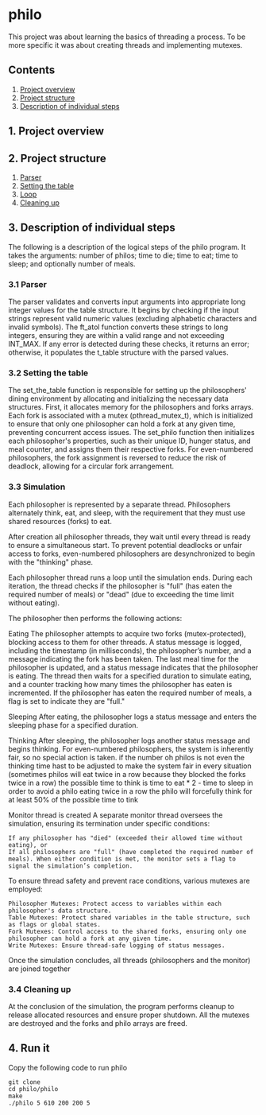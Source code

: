 # philo
This project was about learning the basics of threading a process. To be more specific it was about creating threads and implementing mutexes.

## Contents

1. [Project overview](#1-Project-overview)
2. [Project structure](#2-Project-structure)
3. [Description of individual steps](#3-Description-of-individual-steps)

## 1. Project overview

## 2. Project structure

1.  [Parser](#31-Parser)
2.  [Setting the table](#32-Setting-the-table)
3.  [Loop](#33-Loop)
4.  [Cleaning up](##34-Cleaning-up)

## 3. Description of individual steps

The following is a description of the logical steps of the philo program. It takes the arguments: number of philos; time to die; time to eat; time to sleep; and optionally number of meals.

### 3.1 Parser

The parser validates and converts input arguments into appropriate long integer values for the table structure. It begins by checking if the input strings represent valid numeric values (excluding alphabetic characters and invalid symbols). The ft_atol function converts these strings to long integers, ensuring they are within a valid range and not exceeding INT_MAX. If any error is detected during these checks, it returns an error; otherwise, it populates the t_table structure with the parsed values.

### 3.2 Setting the table

The set_the_table function is responsible for setting up the philosophers' dining environment by allocating and initializing the necessary data structures. First, it allocates memory for the philosophers and forks arrays. Each fork is associated with a mutex (pthread_mutex_t), which is initialized to ensure that only one philosopher can hold a fork at any given time, preventing concurrent access issues. The set_philo function then initializes each philosopher's properties, such as their unique ID, hunger status, and meal counter, and assigns them their respective forks. For even-numbered philosophers, the fork assignment is reversed to reduce the risk of deadlock, allowing for a circular fork arrangement.

### 3.3 Simulation

Each philosopher is represented by a separate thread. Philosophers alternately think, eat, and sleep, with the requirement that they must use shared resources (forks) to eat.

After creation all philosopher threads, they wait until every thread is ready to ensure a simultaneous start. To prevent potential deadlocks or unfair access to forks, even-numbered philosophers are desynchronized to begin with the "thinking" phase.

Each philosopher thread runs a loop until the simulation ends. During each iteration, the thread checks if the philosopher is "full" (has eaten the required number of meals) or "dead" (due to exceeding the time limit without eating).

The philosopher then performs the following actions:

Eating
The philosopher attempts to acquire two forks (mutex-protected), blocking access to them for other threads.
A status message is logged, including the timestamp (in milliseconds), the philosopher’s number, and a message indicating the fork has been taken.
The last meal time for the philosopher is updated, and a status message indicates that the philosopher is eating.
The thread then waits for a specified duration to simulate eating, and a counter tracking how many times the philosopher has eaten is incremented.
If the philosopher has eaten the required number of meals, a flag is set to indicate they are "full."

Sleeping
After eating, the philosopher logs a status message and enters the sleeping phase for a specified duration.

Thinking
After sleeping, the philosopher logs another status message and begins thinking.
For even-numbered philosophers, the system is inherently fair, so no special action is taken. if the number oh philos is not even the thinking time hast to be adjusted to make the system fair in every situation (sometimes philos will eat twice in a row because they blocked the forks twice in a row)
        the possible time to think is time to eat * 2 - time to sleep
        in order to avoid a philo eating twice in a row the philo will forcefully think for at least 50% of the possible time to tink

Monitor thread is created
A separate monitor thread oversees the simulation, ensuring its termination under specific conditions:

    If any philosopher has "died" (exceeded their allowed time without eating), or
    If all philosophers are "full" (have completed the required number of meals). When either condition is met, the monitor sets a flag to signal the simulation’s completion.
    

To ensure thread safety and prevent race conditions, various mutexes are employed:

    Philosopher Mutexes: Protect access to variables within each philosopher's data structure.
    Table Mutexes: Protect shared variables in the table structure, such as flags or global states.
    Fork Mutexes: Control access to the shared forks, ensuring only one philosopher can hold a fork at any given time.
    Write Mutexes: Ensure thread-safe logging of status messages.

Once the simulation concludes, all threads (philosophers and the monitor) are joined together

### 3.4 Cleaning up

At the conclusion of the simulation, the program performs cleanup to release allocated resources and ensure proper shutdown. All the mutexes are destroyed and the forks and philo arrays are freed.

## 4. Run it

Copy the following code to run philo 

```
git clone 
cd philo/philo
make
./philo 5 610 200 200 5
```
